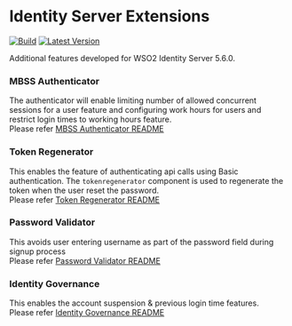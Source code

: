 # Identity Server Extensions
[![Build](https://github.com/WSO2Telco/product-ids-extensions/workflows/build/badge.svg)](https://github.com/WSO2Telco/product-ids-extensions/actions?query=workflow%3Abuild)
[![Latest Version](https://img.shields.io/github/v/release/WSO2Telco/product-ids-extensions)](https://github.com/WSO2Telco/product-ids-extensions/releases/latest)

Additional features developed for WSO2 Identity Server 5.6.0.

### MBSS Authenticator
The authenticator will enable limiting number of allowed concurrent sessions for a user feature and 
configuring work hours for users and restrict login times to working hours feature.  
Please refer [MBSS Authenticator README](mbss-athenticator/components/com.wso2telco.mbss.authenticator/README.md)

### Token Regenerator
This enables the feature of authenticating api calls using Basic authentication. The `tokenregenerator` component 
is used to regenerate the token when the user reset the password.  
Please refer [Token Regenerator README](mbss-athenticator/components/com.wso2telco.dep.tokenregenerator/README.md)

### Password Validator
This avoids user entering username as part of the password field during signup process  
Please refer [Password Validator README](mbss-athenticator/components/com.wso2telco.password.validator/README.md)

### Identity Governance
This enables the account suspension & previous login time features.  
Please refer [Identity Governance README](identity-governance/README.md)